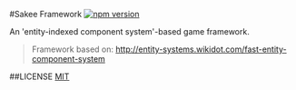 #Sakee Framework [![npm version](https://badge.fury.io/js/sakee.svg)](http://badge.fury.io/js/sakee)

An 'entity-indexed component system'-based game framework.

> Framework based on: http://entity-systems.wikidot.com/fast-entity-component-system


##LICENSE
[MIT](http://luizbills.mit-license.org)
